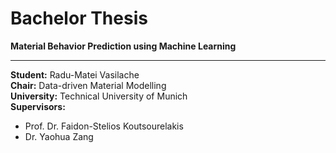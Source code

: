 # Bachelor Thesis  
**Material Behavior Prediction using Machine Learning**

---

**Student:** Radu-Matei Vasilache  
**Chair:** Data-driven Material Modelling  
**University:** Technical University of Munich  
**Supervisors:**  
- Prof. Dr. Faidon-Stelios Koutsourelakis  
- Dr. Yaohua Zang
